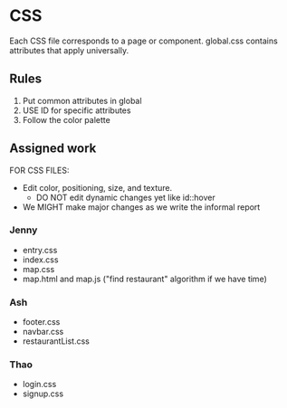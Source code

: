 
# CSS

Each CSS file corresponds to a page or component. 
global.css contains attributes that apply universally.

## Rules
1. Put common attributes in global
2. USE ID for specific attributes
3. Follow the color palette

## Assigned work

FOR CSS FILES:
- Edit color, positioning, size, and texture.
    - DO NOT edit dynamic changes yet like id::hover
- We MIGHT make major changes as we write the informal report

### Jenny
- entry.css
- index.css
- map.css
- map.html and map.js ("find restaurant" algorithm if we have time)

### Ash
- footer.css
- navbar.css
- restaurantList.css

### Thao
- login.css
- signup.css